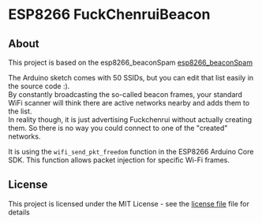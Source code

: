 # ESP8266 FuckChenruiBeacon

## About
This project is based on the esp8266_beaconSpam [esp8266_beaconSpam](https://github.com/spacehuhn/esp8266_beaconSpam)

The Arduino sketch comes with 50 SSIDs, but you can edit that list easily in the source code :).  
By constantly broadcasting the so-called beacon frames, your standard WiFi scanner will think there are active networks nearby and adds them to the list.  
In reality though, it is just advertising Fuckchenrui without actually creating them. So there is no way you could connect to one of the "created" networks.  

It is using the `wifi_send_pkt_freedom` function in the ESP8266 Arduino Core SDK. This function allows packet injection for specific Wi-Fi frames.  

## License

This project is licensed under the MIT License - see the [license file](LICENSE) file for details

